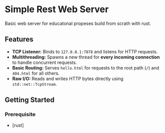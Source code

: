 # Simple Rest Web Server

Basic web server for educatonal propeses build from scrath with rust.

## Features

- **TCP Listener:** Binds to `127.0.0.1:7878` and listens for HTTP requests.
- **Multithreading:** Spawns a new thread for **every incoming connection** to handle concurrent requests.
- **Basic Routing:** Serves `hello.html` for requests to the root path (`/`) and `404.html` for all others.
- **Raw I/O:** Reads and writes HTTP bytes directly using `std::net::TcpStream`.

## Getting Started

### Prerequisite
- [rust]
